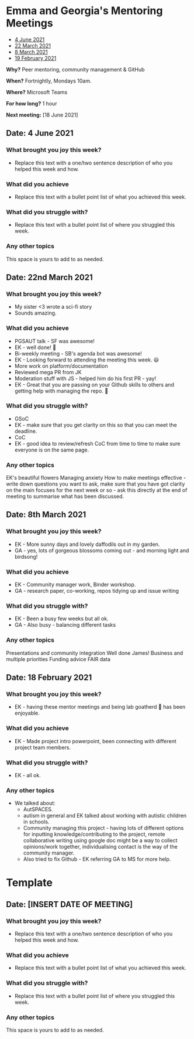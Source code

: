 # Emma and Georgia's Mentoring Meetings

* [4 June 2021](#date-4-june-2021)
* [22 March 2021](#date-22-march-2021)
* [8 March 2021](#date-8-march-2021)
* [19 February 2021](#date-19-february-2021)

**Why?** Peer mentoring, community management & GitHub

**When?** Fortnightly, Mondays 10am.

**Where?** Microsoft Teams

**For how long?** 1 hour

**Next meeting:** [18 June 2021] 

## Date: 4 June 2021

### What brought you joy this week?

* Replace this text with a one/two sentence description of who you helped this week and how.

### What did you achieve

* Replace this text with a bullet point list of what you achieved this week.

### What did you struggle with?

* Replace this text with a bullet point list of where you struggled this week.

### Any other topics

This space is yours to add to as needed.



## Date: 22nd March 2021

### What brought you joy this week?

* My sister <3 wrote a sci-fi story 
 * Sounds amazing. 

### What did you achieve

* PGSAUT talk - SF was awesome! 
 * EK - well done! 🎉
* Bi-weekly meeting - SB's agenda bot was awesome!
 * EK - Looking forward to attending the meeting this week. 😃 
* More work on platform/documentation
* Reviewed mega PR from JK
* Moderation stuff with JS - helped him do his first PR  - yay!
 * EK - Great that you are passing on your Github skills to others and getting help with managing the repo. 🌟 

### What did you struggle with?

* GSoC
 * EK - make sure that you get clarity on this so that you can meet the deadline.  
* CoC
 * EK - good idea to review/refresh CoC from time to time to make sure everyone is on the same page. 

### Any other topics

EK's beautiful flowers
Managing anxiety 
How to make meetings effective - write down questions you want to ask, make sure that you have got clarity on the main focuses for the next week or so - ask this directly at the end of meeting to summarise what has been discussed.

## Date: 8th March 2021

### What brought you joy this week?

* EK - More sunny days and lovely daffodils out in my garden.
* GA - yes, lots of gorgeous blossoms coming out - and morning light and birdsong! 

### What did you achieve

* EK - Community manager work, Binder workshop.
* GA - research paper, co-working, repos tidying up and issue writing

### What did you struggle with?

* EK - Been a busy few weeks but all ok.
* GA - Also busy - balancing different tasks 

### Any other topics

Presentations and community integration
Well done James!
Business and multiple priorities
Funding advice
FAIR data 

## Date: 18 February 2021

### What brought you joy this week?

* EK - having these mentor meetings and being lab goatherd :goat: has been enjoyable.

### What did you achieve

* EK - Made project intro powerpoint, been connecting with different project team members.

### What did you struggle with?

* EK - all ok.

### Any other topics

* We talked about:
  * AutSPACES. 
  * autism in general and EK talked about working with autistic children in schools.
  * Community managing this project - having lots of different options for inputting knowledge/contributing to the project, remote collaborative writing using google doc might be a way to collect opinions/work together, individualising contact is the way of the community manager.
  * Also tried to fix Github - EK referring GA to MS for more help.


# Template

## Date: [INSERT DATE OF MEETING]

### What brought you joy this week?

* Replace this text with a one/two sentence description of who you helped this week and how.

### What did you achieve

* Replace this text with a bullet point list of what you achieved this week.

### What did you struggle with?

* Replace this text with a bullet point list of where you struggled this week.

### Any other topics

This space is yours to add to as needed.
